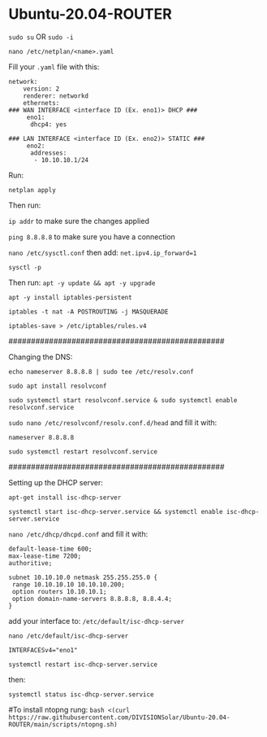 # Ubuntu-20.04-ROUTER

`sudo su` OR `sudo -i`

`nano /etc/netplan/<name>.yaml`

Fill your `.yaml` file with this:

```
network:
    version: 2
    renderer: networkd
    ethernets:
### WAN INTERFACE <interface ID (Ex. eno1)> DHCP ###
     eno1:
      dhcp4: yes
     
### LAN INTERFACE <interface ID (Ex. eno2)> STATIC ###
     eno2:
      addresses:
       - 10.10.10.1/24
```
Run:

```netplan apply```

Then run:

```ip addr``` to make sure the changes applied

```ping 8.8.8.8``` to make sure you have a connection

```nano /etc/sysctl.conf``` then add: ```net.ipv4.ip_forward=1```

```sysctl -p```

Then run: ```apt -y update && apt -y upgrade```

```apt -y install iptables-persistent```

```iptables -t nat -A POSTROUTING -j MASQUERADE```

```iptables-save > /etc/iptables/rules.v4```

################################################

Changing the DNS:

```echo nameserver 8.8.8.8 | sudo tee /etc/resolv.conf```

```sudo apt install resolvconf```

```sudo systemctl start resolvconf.service & sudo systemctl enable resolvconf.service```

```sudo nano /etc/resolvconf/resolv.conf.d/head``` and fill it with:

```nameserver 8.8.8.8``` 

```sudo systemctl restart resolvconf.service```

################################################

Setting up the DHCP server:

```apt-get install isc-dhcp-server```

```systemctl start isc-dhcp-server.service && systemctl enable isc-dhcp-server.service```

```nano /etc/dhcp/dhcpd.conf``` and fill it with:

```
default-lease-time 600;
max-lease-time 7200;
authoritive;

subnet 10.10.10.0 netmask 255.255.255.0 {
 range 10.10.10.10 10.10.10.200;
 option routers 10.10.10.1;
 option domain-name-servers 8.8.8.8, 8.8.4.4;
}
```
add your interface to: ```/etc/default/isc-dhcp-server```

```nano /etc/default/isc-dhcp-server```

```INTERFACESv4="eno1"```

```systemctl restart isc-dhcp-server.service```

then:

```systemctl status isc-dhcp-server.service```

#To install ntopng rung: ```bash <(curl https://raw.githubusercontent.com/DIVISIONSolar/Ubuntu-20.04-ROUTER/main/scripts/ntopng.sh)```
